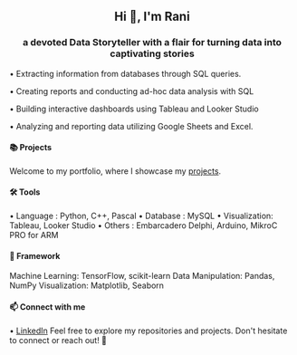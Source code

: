 <h2 align="center">Hi 👋, I'm Rani</h2>
<h3 align="center">a devoted Data Storyteller with a flair for turning data into captivating stories</h3>

• Extracting information from databases through SQL queries.

• Creating reports and conducting ad-hoc data analysis with SQL

• Building interactive dashboards using Tableau and Looker Studio

• Analyzing and reporting data utilizing Google Sheets and Excel.

#### 📚 Projects
Welcome to my portfolio, where I showcase my [projects](https://github.com/punyarani/portfolio/blob/main/README.md).

#### 🛠 Tools
• Language : Python, C++, Pascal
• Database : MySQL
• Visualization: Tableau, Looker Studio
• Others : Embarcadero Delphi, Arduino, MikroC PRO for ARM 

#### 🧱 Framework
Machine Learning: TensorFlow, scikit-learn
Data Manipulation: Pandas, NumPy
Visualization: Matplotlib, Seaborn

#### 📫 Connect with me 
• [LinkedIn](https://www.linkedin.com/in/ramadhanialifa/)
Feel free to explore my repositories and projects. Don't hesitate to connect or reach out! 🚀
